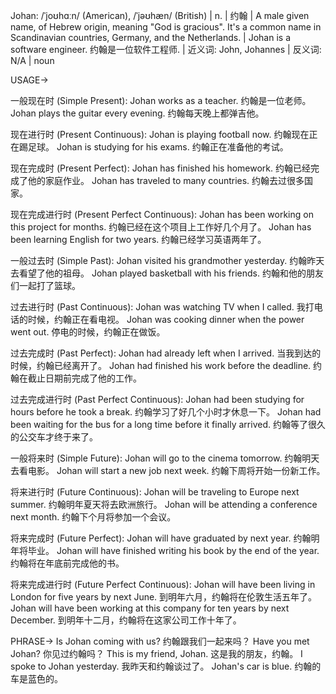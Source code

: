 Johan: /ˈjoʊhɑːn/ (American), /ˈjəʊhæn/ (British) | n. | 约翰 | A male given name, of Hebrew origin, meaning "God is gracious".  It's a common name in Scandinavian countries, Germany, and the Netherlands. | Johan is a software engineer. 约翰是一位软件工程师. | 近义词: John, Johannes | 反义词: N/A | noun


USAGE->

一般现在时 (Simple Present):
Johan works as a teacher. 约翰是一位老师。
Johan plays the guitar every evening. 约翰每天晚上都弹吉他。

现在进行时 (Present Continuous):
Johan is playing football now. 约翰现在正在踢足球。
Johan is studying for his exams. 约翰正在准备他的考试。

现在完成时 (Present Perfect):
Johan has finished his homework. 约翰已经完成了他的家庭作业。
Johan has traveled to many countries. 约翰去过很多国家。

现在完成进行时 (Present Perfect Continuous):
Johan has been working on this project for months. 约翰已经在这个项目上工作好几个月了。
Johan has been learning English for two years. 约翰已经学习英语两年了。

一般过去时 (Simple Past):
Johan visited his grandmother yesterday. 约翰昨天去看望了他的祖母。
Johan played basketball with his friends. 约翰和他的朋友们一起打了篮球。

过去进行时 (Past Continuous):
Johan was watching TV when I called. 我打电话的时候，约翰正在看电视。
Johan was cooking dinner when the power went out. 停电的时候，约翰正在做饭。

过去完成时 (Past Perfect):
Johan had already left when I arrived. 当我到达的时候，约翰已经离开了。
Johan had finished his work before the deadline. 约翰在截止日期前完成了他的工作。

过去完成进行时 (Past Perfect Continuous):
Johan had been studying for hours before he took a break. 约翰学习了好几个小时才休息一下。
Johan had been waiting for the bus for a long time before it finally arrived. 约翰等了很久的公交车才终于来了。

一般将来时 (Simple Future):
Johan will go to the cinema tomorrow. 约翰明天去看电影。
Johan will start a new job next week. 约翰下周将开始一份新工作。

将来进行时 (Future Continuous):
Johan will be traveling to Europe next summer. 约翰明年夏天将去欧洲旅行。
Johan will be attending a conference next month. 约翰下个月将参加一个会议。

将来完成时 (Future Perfect):
Johan will have graduated by next year. 约翰明年将毕业。
Johan will have finished writing his book by the end of the year. 约翰将在年底前完成他的书。

将来完成进行时 (Future Perfect Continuous):
Johan will have been living in London for five years by next June. 到明年六月，约翰将在伦敦生活五年了。
Johan will have been working at this company for ten years by next December. 到明年十二月，约翰将在这家公司工作十年了。


PHRASE->
Is Johan coming with us? 约翰跟我们一起来吗？
Have you met Johan? 你见过约翰吗？
This is my friend, Johan. 这是我的朋友，约翰。
I spoke to Johan yesterday. 我昨天和约翰谈过了。
Johan's car is blue. 约翰的车是蓝色的。
